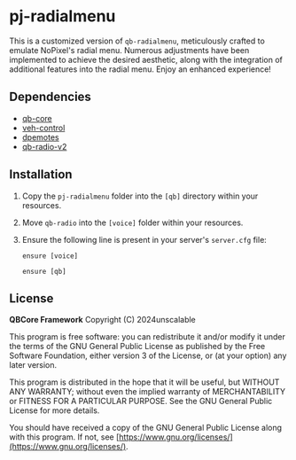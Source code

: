 # pj-radialmenu

This is a customized version of `qb-radialmenu`, meticulously crafted to emulate NoPixel's radial menu. Numerous adjustments have been implemented to achieve the desired aesthetic, along with the integration of additional features into the radial menu. Enjoy an enhanced experience!

## Dependencies

- [qb-core](https://github.com/qbcore-framework/qb-core)
- [veh-control](https://github.com/Manvaril/vehcontrol)
- [dpemotes](https://github.com/andristum/dpemotes)
- [qb-radio-v2](https://github.com/trclassic92/qb-radio-v2)

## Installation

1. Copy the `pj-radialmenu` folder into the `[qb]` directory within your resources.

2. Move `qb-radio` into the `[voice]` folder within your resources.

3. Ensure the following line is present in your server's `server.cfg` file:

    ```plaintext
    ensure [voice]
    ```
     ```plaintext
    ensure [qb]
    ```


## License

**QBCore Framework**
Copyright (C) 2024unscalable

This program is free software: you can redistribute it and/or modify it under the terms of the GNU General Public License as published by the Free Software Foundation, either version 3 of the License, or (at your option) any later version.

This program is distributed in the hope that it will be useful, but WITHOUT ANY WARRANTY; without even the implied warranty of MERCHANTABILITY or FITNESS FOR A PARTICULAR PURPOSE. See the GNU General Public License for more details.

You should have received a copy of the GNU General Public License along with this program. If not, see [https://www.gnu.org/licenses/](https://www.gnu.org/licenses/).
